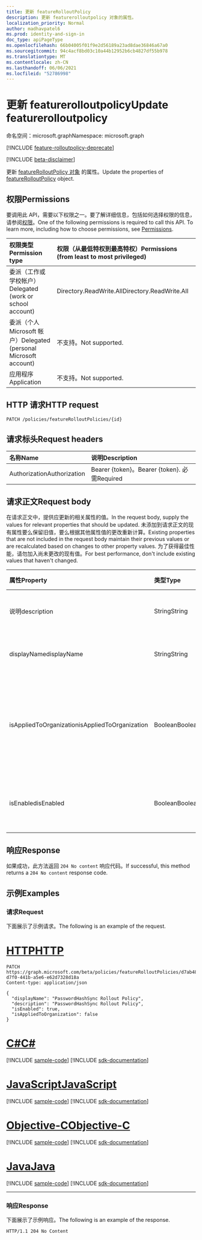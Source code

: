```yaml
---
title: 更新 featureRolloutPolicy
description: 更新 featurerolloutpolicy 对象的属性。
localization_priority: Normal
author: madhavpatel6
ms.prod: identity-and-sign-in
doc_type: apiPageType
ms.openlocfilehash: 66b04005f01f9e2d56189a23ad8dae36846a67a0
ms.sourcegitcommit: 94c4acf8bd03c10a44b12952b6cb4827df55b978
ms.translationtype: MT
ms.contentlocale: zh-CN
ms.lasthandoff: 06/06/2021
ms.locfileid: "52786998"
---
```

# <a name="update-featurerolloutpolicy"></a><span data-ttu-id="15a12-103">更新 featurerolloutpolicy</span><span class="sxs-lookup"><span data-stu-id="15a12-103">Update featurerolloutpolicy</span></span>

<span data-ttu-id="15a12-104">命名空间：microsoft.graph</span><span class="sxs-lookup"><span data-stu-id="15a12-104">Namespace: microsoft.graph</span></span>

[!INCLUDE [feature-rolloutpolicy-deprecate](../../includes/directory-featurerolloutpolicies-deprecate.md)]

[!INCLUDE [beta-disclaimer](../../includes/beta-disclaimer.md)]

<span data-ttu-id="15a12-105">更新 [featureRolloutPolicy 对象](../resources/featurerolloutpolicy.md) 的属性。</span><span class="sxs-lookup"><span data-stu-id="15a12-105">Update the properties of [featureRolloutPolicy](../resources/featurerolloutpolicy.md) object.</span></span>

## <a name="permissions"></a><span data-ttu-id="15a12-106">权限</span><span class="sxs-lookup"><span data-stu-id="15a12-106">Permissions</span></span>

<span data-ttu-id="15a12-p101">要调用此 API，需要以下权限之一。要了解详细信息，包括如何选择权限的信息，请参阅[权限](/graph/permissions-reference)。</span><span class="sxs-lookup"><span data-stu-id="15a12-p101">One of the following permissions is required to call this API. To learn more, including how to choose permissions, see [Permissions](/graph/permissions-reference).</span></span>

| <span data-ttu-id="15a12-109">权限类型</span><span class="sxs-lookup"><span data-stu-id="15a12-109">Permission type</span></span>                        | <span data-ttu-id="15a12-110">权限（从最低特权到最高特权）</span><span class="sxs-lookup"><span data-stu-id="15a12-110">Permissions (from least to most privileged)</span></span> |
|:---------------------------------------|:--------------------------------------------|
| <span data-ttu-id="15a12-111">委派（工作或学校帐户）</span><span class="sxs-lookup"><span data-stu-id="15a12-111">Delegated (work or school account)</span></span>     | <span data-ttu-id="15a12-112">Directory.ReadWrite.All</span><span class="sxs-lookup"><span data-stu-id="15a12-112">Directory.ReadWrite.All</span></span> |
| <span data-ttu-id="15a12-113">委派（个人 Microsoft 帐户）</span><span class="sxs-lookup"><span data-stu-id="15a12-113">Delegated (personal Microsoft account)</span></span> | <span data-ttu-id="15a12-114">不支持。</span><span class="sxs-lookup"><span data-stu-id="15a12-114">Not supported.</span></span> |
| <span data-ttu-id="15a12-115">应用程序</span><span class="sxs-lookup"><span data-stu-id="15a12-115">Application</span></span>                            | <span data-ttu-id="15a12-116">不支持。</span><span class="sxs-lookup"><span data-stu-id="15a12-116">Not supported.</span></span> |

## <a name="http-request"></a><span data-ttu-id="15a12-117">HTTP 请求</span><span class="sxs-lookup"><span data-stu-id="15a12-117">HTTP request</span></span>

<!-- { "blockType": "ignored" } -->

```http
PATCH /policies/featureRolloutPolicies/{id}
```

## <a name="request-headers"></a><span data-ttu-id="15a12-118">请求标头</span><span class="sxs-lookup"><span data-stu-id="15a12-118">Request headers</span></span>

| <span data-ttu-id="15a12-119">名称</span><span class="sxs-lookup"><span data-stu-id="15a12-119">Name</span></span>       | <span data-ttu-id="15a12-120">说明</span><span class="sxs-lookup"><span data-stu-id="15a12-120">Description</span></span>|
|:-----------|:-----------|
| <span data-ttu-id="15a12-121">Authorization</span><span class="sxs-lookup"><span data-stu-id="15a12-121">Authorization</span></span> | <span data-ttu-id="15a12-122">Bearer {token}。</span><span class="sxs-lookup"><span data-stu-id="15a12-122">Bearer {token}.</span></span> <span data-ttu-id="15a12-123">必需</span><span class="sxs-lookup"><span data-stu-id="15a12-123">Required</span></span> |

## <a name="request-body"></a><span data-ttu-id="15a12-124">请求正文</span><span class="sxs-lookup"><span data-stu-id="15a12-124">Request body</span></span>

<span data-ttu-id="15a12-125">在请求正文中，提供应更新的相关属性的值。</span><span class="sxs-lookup"><span data-stu-id="15a12-125">In the request body, supply the values for relevant properties that should be updated.</span></span> <span data-ttu-id="15a12-126">未添加到请求正文的现有属性要么保留旧值，要么根据其他属性值的更改重新计算。</span><span class="sxs-lookup"><span data-stu-id="15a12-126">Existing properties that are not included in the request body maintain their previous values or are recalculated based on changes to other property values.</span></span> <span data-ttu-id="15a12-127">为了获得最佳性能，请勿加入尚未更改的现有值。</span><span class="sxs-lookup"><span data-stu-id="15a12-127">For best performance, don't include existing values that haven't changed.</span></span>

| <span data-ttu-id="15a12-128">属性</span><span class="sxs-lookup"><span data-stu-id="15a12-128">Property</span></span>     | <span data-ttu-id="15a12-129">类型</span><span class="sxs-lookup"><span data-stu-id="15a12-129">Type</span></span>        | <span data-ttu-id="15a12-130">说明</span><span class="sxs-lookup"><span data-stu-id="15a12-130">Description</span></span> |
|:-------------|:------------|:------------|
|<span data-ttu-id="15a12-131">说明</span><span class="sxs-lookup"><span data-stu-id="15a12-131">description</span></span>|<span data-ttu-id="15a12-132">String</span><span class="sxs-lookup"><span data-stu-id="15a12-132">String</span></span>|<span data-ttu-id="15a12-133">此策略的说明。</span><span class="sxs-lookup"><span data-stu-id="15a12-133">A description for this policy.</span></span>|
|<span data-ttu-id="15a12-134">displayName</span><span class="sxs-lookup"><span data-stu-id="15a12-134">displayName</span></span>|<span data-ttu-id="15a12-135">String</span><span class="sxs-lookup"><span data-stu-id="15a12-135">String</span></span>|<span data-ttu-id="15a12-136">此显示名称的组。</span><span class="sxs-lookup"><span data-stu-id="15a12-136">The display name for this policy.</span></span>|
|<span data-ttu-id="15a12-137">isAppliedToOrganization</span><span class="sxs-lookup"><span data-stu-id="15a12-137">isAppliedToOrganization</span></span>|<span data-ttu-id="15a12-138">Boolean</span><span class="sxs-lookup"><span data-stu-id="15a12-138">Boolean</span></span>|<span data-ttu-id="15a12-139">指示是否应当将此功能推出策略应用于整个组织。</span><span class="sxs-lookup"><span data-stu-id="15a12-139">Indicates whether this feature rollout policy should be applied to the entire organization.</span></span>|
|<span data-ttu-id="15a12-140">isEnabled</span><span class="sxs-lookup"><span data-stu-id="15a12-140">isEnabled</span></span>|<span data-ttu-id="15a12-141">Boolean</span><span class="sxs-lookup"><span data-stu-id="15a12-141">Boolean</span></span>|<span data-ttu-id="15a12-142">指示是否启用功能推出。</span><span class="sxs-lookup"><span data-stu-id="15a12-142">Indicates whether the feature rollout is enabled.</span></span>|

## <a name="response"></a><span data-ttu-id="15a12-143">响应</span><span class="sxs-lookup"><span data-stu-id="15a12-143">Response</span></span>

<span data-ttu-id="15a12-144">如果成功，此方法返回 `204 No content` 响应代码。</span><span class="sxs-lookup"><span data-stu-id="15a12-144">If successful, this method returns a `204 No content` response code.</span></span>

## <a name="examples"></a><span data-ttu-id="15a12-145">示例</span><span class="sxs-lookup"><span data-stu-id="15a12-145">Examples</span></span>

### <a name="request"></a><span data-ttu-id="15a12-146">请求</span><span class="sxs-lookup"><span data-stu-id="15a12-146">Request</span></span>

<span data-ttu-id="15a12-147">下面展示了示例请求。</span><span class="sxs-lookup"><span data-stu-id="15a12-147">The following is an example of the request.</span></span>

# <a name="http"></a>[<span data-ttu-id="15a12-148">HTTP</span><span class="sxs-lookup"><span data-stu-id="15a12-148">HTTP</span></span>](#tab/http)
<!-- {
  "blockType": "request",
  "name": "update_featurerolloutpolicy_policies"
}-->

```http
PATCH https://graph.microsoft.com/beta/policies/featureRolloutPolicies/d7ab4886-d7f0-441b-a5e6-e62d7328d18a
Content-type: application/json

{
  "displayName": "PasswordHashSync Rollout Policy",
  "description": "PasswordHashSync Rollout Policy",
  "isEnabled": true,
  "isAppliedToOrganization": false
}
```
# <a name="c"></a>[<span data-ttu-id="15a12-149">C#</span><span class="sxs-lookup"><span data-stu-id="15a12-149">C#</span></span>](#tab/csharp)
[!INCLUDE [sample-code](../includes/snippets/csharp/update-featurerolloutpolicy-policies-csharp-snippets.md)]
[!INCLUDE [sdk-documentation](../includes/snippets/snippets-sdk-documentation-link.md)]

# <a name="javascript"></a>[<span data-ttu-id="15a12-150">JavaScript</span><span class="sxs-lookup"><span data-stu-id="15a12-150">JavaScript</span></span>](#tab/javascript)
[!INCLUDE [sample-code](../includes/snippets/javascript/update-featurerolloutpolicy-policies-javascript-snippets.md)]
[!INCLUDE [sdk-documentation](../includes/snippets/snippets-sdk-documentation-link.md)]

# <a name="objective-c"></a>[<span data-ttu-id="15a12-151">Objective-C</span><span class="sxs-lookup"><span data-stu-id="15a12-151">Objective-C</span></span>](#tab/objc)
[!INCLUDE [sample-code](../includes/snippets/objc/update-featurerolloutpolicy-policies-objc-snippets.md)]
[!INCLUDE [sdk-documentation](../includes/snippets/snippets-sdk-documentation-link.md)]

# <a name="java"></a>[<span data-ttu-id="15a12-152">Java</span><span class="sxs-lookup"><span data-stu-id="15a12-152">Java</span></span>](#tab/java)
[!INCLUDE [sample-code](../includes/snippets/java/update-featurerolloutpolicy-policies-java-snippets.md)]
[!INCLUDE [sdk-documentation](../includes/snippets/snippets-sdk-documentation-link.md)]

---


### <a name="response"></a><span data-ttu-id="15a12-153">响应</span><span class="sxs-lookup"><span data-stu-id="15a12-153">Response</span></span>

<span data-ttu-id="15a12-154">下面展示了示例响应。</span><span class="sxs-lookup"><span data-stu-id="15a12-154">The following is an example of the response.</span></span>

<!-- {
  "blockType": "response"
} -->

```http
HTTP/1.1 204 No Content
```

<!-- uuid: 16cd6b66-4b1a-43a1-adaf-3a886856ed98
2019-02-04 14:57:30 UTC -->
<!-- {
  "type": "#page.annotation",
  "description": "Update featurerolloutpolicy",
  "keywords": "",
  "section": "documentation",
  "tocPath": ""
}-->


